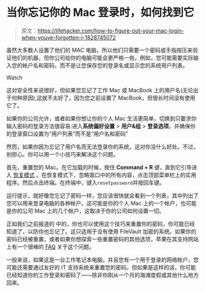 # 当你忘记你的 Mac 登录时，如何找到它

> 原文：<https://lifehacker.com/how-to-figure-out-your-mac-login-when-youve-forgotten-i-1828745072>

虽然大多数人设置了他们的 MAC 电脑，所以他们只需要一个密码或手指按压来验证他们的机器，但你公司给你的电脑可能会更严格一些。例如，您可能需要实际输入您的帐户名和密码，而不是让您保存您的登录名或显示您的系统用户列表。

Watch

这对安全性来说很好，但如果您忘记了工作 Mac 或 MacBook 上的用户名(无论出于何种原因),这就不太好了，因为您之前设置了 MacBook，但很长时间没有使用它了。

如果你的公司允许，或者如果你想让你的个人 Mac 生活更简单，切换到只要求你输入密码的登录方法很容易:进入**系统偏好设置** > **用户&组** > **登录选项**，并确保你的登录窗口设置为“用户列表”而不是“用户名和密码”

然而，如果你因为忘记了用户名而无法登录你的系统，这对你没什么好处。不过，别担心。你可以用一个小技巧来解决这个问题。

首先，重置您的 Mac。在它加载的时候，按住 **Command + R** 键，直到它引导进入 [恢复模式](https://support.apple.com/en-us/HT201314) 。在恢复模式下，忽略窗口中的所有内容，点击顶部菜单栏上的实用程序。然后点击终端。在终端中，键入`resetpassword`并按回车键。

运行提示，就好像您忘记了密码一样，您应该很快就会看到一个列表，其中列出了您可以用来登录电脑的各种帐户。这可能是你的个人 Mac 上的一个帐户，也可能是你的公司 Mac 上的几个帐户，这取决于你的公司如何设置一切。

正如我们之前报道的 中的，你也可以使用这个技巧来重置你的密码，你可能已经知道了，以防你也忘记了。这只适用于没有使用 FileVault 加密的系统。如果你的密码已经被重置，或者如果你想探索一些重置密码的其他选项，苹果在其支持网站上有一个很棒的 [FAQ](https://support.apple.com/en-us/HT202860) 关于这个问题。

一般来说，如果这是一台工作笔记本电脑，并且您有一个用于登录的网络帐户，您可能还需要通过友好的 IT 支持系统来重置您的密码。但如果是这样的话，你可能已经知道你的工作登录和密码了——除非你刚从一个月的海滩度假或其他什么地方回来。
